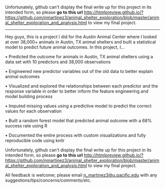 Unfortunately, github can't display the final write up for this project in its intended form, so please **go to this url** http://htmlpreview.github.io/?https://github.com/nmartinez3/animal_shelter_exploration/blob/master/animal_shelter_exploration_and_analysis.html to view my final project.
***
Hey guys, this is a project I did for the Austin Animal Center where I looked at over 38,000+ animals in Austin, TX animal shelters and built a statistical model to predict future animal outcomes. In this project, I...

•	Predicted the outcome for animals in Austin, TX animal shelters using a data set with 10 predictors and 38,000 observations

•	Engineered new predictor variables out of the old data to better explain animal outcomes

•	Visualized and explored the relationships between each predictor and the response variable in order to better inform the feature engineering and model building process

•	Imputed missing values using a predictive model to predict the correct values for each observation

•	Built a random forest model that predicted animal outcome with a 68% success rate using R

•	Documented the entire process with custom visualizations and fully reproducible code using knitr

Unfortunately, github can't display the final write up for this project in its intended form, so please **go to this url** http://htmlpreview.github.io/?https://github.com/nmartinez3/animal_shelter_exploration/blob/master/animal_shelter_exploration_and_analysis.html to view my final project.

All feedback is welcome; please email n_martinez3@u.pacific.edu with any suggestions/tips/concerns/comments/etc.
